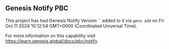 ## Genesis Notify PBC

This project has had Genesis Notify Version `` added to it via `genx add` on Fri Oct 11 2024 10:12:54 GMT+0000 (Coordinated Universal Time).

For more information on this capability visit https://learn.genesis.global/docs/pbc/notify.
